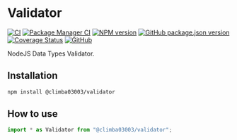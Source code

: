 # Validator

[![CI](https://github.com/climba03003/validator/workflows/ci/badge.svg)](https://github.com/climba03003/validator/actions/workflows/ci.yml)
[![Package Manager CI](https://github.com/climba03003/validator/workflows/package-manager-ci/badge.svg)](https://github.com/climba03003/validator/actions/workflows/package-manager-ci.yml)
[![NPM version](https://img.shields.io/npm/v/@climba03003/validator.svg?style=flat)](https://www.npmjs.com/package/@climba03003/validator)
[![GitHub package.json version](https://img.shields.io/github/package-json/v/climba03003/Validator)](https://github.com/climba03003/validator)
[![Coverage Status](https://coveralls.io/repos/github/climba03003/validator/badge.svg?branch=main)](https://coveralls.io/github/climba03003/validator?branch=master)
[![GitHub](https://img.shields.io/github/license/climba03003/validator)](https://github.com/climba03003/validator)

NodeJS Data Types Validator.

## Installation

```bash
npm install @climba03003/validator
```

## How to use

```typescript
import * as Validator from "@climba03003/validator";
```
